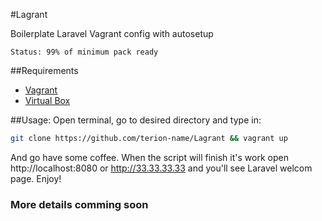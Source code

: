 #Lagrant

Boilerplate Laravel Vagrant config with autosetup
```
Status: 99% of minimum pack ready
```
##Requirements
* [Vagrant](http://www.vagrantup.com/)
* [Virtual Box](https://www.virtualbox.org/)

##Usage:
Open terminal, go to desired directory and type in:
```bash
git clone https://github.com/terion-name/Lagrant && vagrant up
```
And go have some coffee.
When the script will finish it's work open http://localhost:8080 or http://33.33.33.33 and you'll see Laravel welcom page.
Enjoy!

### More details comming soon
